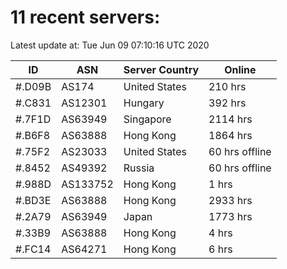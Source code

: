 # 11 recent servers:

Latest update at: Tue Jun 09 07:10:16 UTC 2020

| ID | ASN | Server Country | Online |
| -- | --- | -------------- | ------ |
| #.D09B | AS174 | United States | 210 hrs |
| #.C831 | AS12301 | Hungary | 392 hrs |
| #.7F1D | AS63949 | Singapore | 2114 hrs |
| #.B6F8 | AS63888 | Hong Kong | 1864 hrs |
| #.75F2 | AS23033 | United States | 60 hrs offline |
| #.8452 | AS49392 | Russia | 60 hrs offline |
| #.988D | AS133752 | Hong Kong | 1 hrs |
| #.BD3E | AS63888 | Hong Kong | 2933 hrs |
| #.2A79 | AS63949 | Japan | 1773 hrs |
| #.33B9 | AS63888 | Hong Kong | 4 hrs |
| #.FC14 | AS64271 | Hong Kong | 6 hrs |

